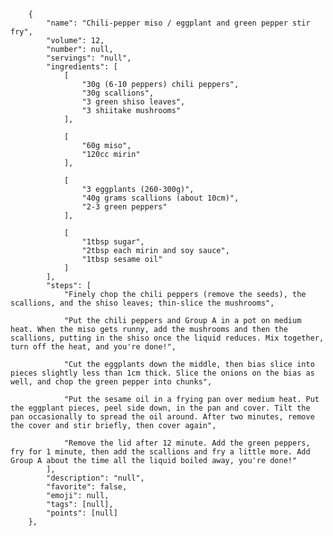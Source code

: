         {
            "name": "Chili-pepper miso / eggplant and green pepper stir fry",
            "volume": 12,
            "number": null,
            "servings": "null",
            "ingredients": [
                [
                    "30g (6-10 peppers) chili peppers",
                    "30g scallions",
                    "3 green shiso leaves",
                    "3 shiitake mushrooms"
                ],

                [
                    "60g miso",
                    "120cc mirin"
                ],

                [
                    "3 eggplants (260-300g)",
                    "40g grams scallions (about 10cm)",
                    "2-3 green peppers"
                ],

                [
                    "1tbsp sugar",
                    "2tbsp each mirin and soy sauce",
                    "1tbsp sesame oil"
                ]
            ],
            "steps": [
                "Finely chop the chili peppers (remove the seeds), the scallions, and the shiso leaves; thin-slice the mushrooms",

                "Put the chili peppers and Group A in a pot on medium heat. When the miso gets runny, add the mushrooms and then the scallions, putting in the shiso once the liquid reduces. Mix together, turn off the heat, and you're done!",

                "Cut the eggplants down the middle, then bias slice into pieces slightly less than 1cm thick. Slice the onions on the bias as well, and chop the green pepper into chunks",

                "Put the sesame oil in a frying pan over medium heat. Put the eggplant pieces, peel side down, in the pan and cover. Tilt the pan occasionally to spread the oil around. After two minutes, remove the cover and stir briefly, then cover again",

                "Remove the lid after 12 minute. Add the green peppers, fry for 1 minute, then add the scallions and fry a little more. Add Group A about the time all the liquid boiled away, you're done!"
            ],
            "description": "null",
            "favorite": false,
            "emoji": null,
            "tags": [null],
            "points": [null]
        },